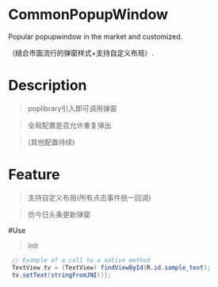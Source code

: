 # CommonPopupWindow
Popular popupwindow in the market and customized.

（结合市面流行的弹窗样式+支持自定义布局）. 
# Description
>poplibrary引入即可调用弹窗

>全局配置是否允许重复弹出

>(其他配置待续)

# Feature  

>支持自定义布局(所有点击事件统一回调)  

>仿今日头条更新弹窗

#Use
>Init
```Java
 // Example of a call to a native method
 TextView tv = (TextView) findViewById(R.id.sample_text);
 tv.setText(stringFromJNI());
```
